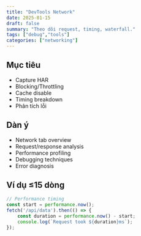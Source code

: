 ```yaml
---
title: "DevTools Network"
date: 2025-01-15
draft: false
summary: "Theo dõi request, timing, waterfall."
tags: ["debug","tools"]
categories: ["networking"]
---
```


## Mục tiêu
- Capture HAR
- Blocking/Throttling
- Cache disable
- Timing breakdown
- Phân tích lỗi

## Dàn ý
- Network tab overview
- Request/response analysis
- Performance profiling
- Debugging techniques
- Error diagnosis

## Ví dụ ≤15 dòng
```javascript
// Performance timing
const start = performance.now();
fetch('/api/data').then(() => {
    const duration = performance.now() - start;
    console.log(`Request took ${duration}ms`);
});
```
